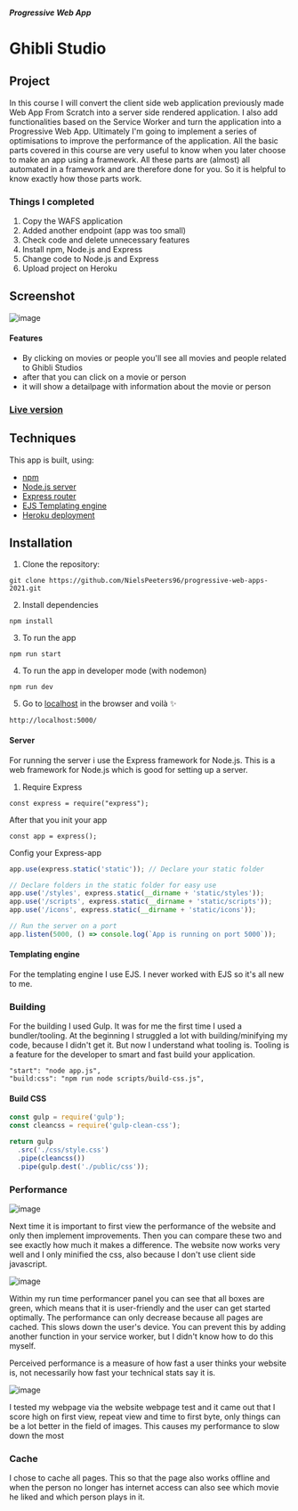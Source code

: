 ##### Progressive Web App

# Ghibli Studio

## Project
In this course I will convert the client side web application previously made Web App From Scratch into a server side rendered application. I also add functionalities based on the Service Worker and turn the application into a Progressive Web App. Ultimately I'm going to implement a series of optimisations to improve the performance of the application. All the basic parts covered in this course are very useful to know when you later choose to make an app using a framework. All these parts are (almost) all automated in a framework and are therefore done for you. So it is helpful to know exactly how those parts work.

### Things I completed
1. Copy the WAFS application
2. Added another endpoint (app was too small)
3. Check code and delete unnecessary features
4. Install npm, Node.js and Express
5. Change code to Node.js and Express
6. Upload project on Heroku

## Screenshot

![image](https://user-images.githubusercontent.com/78353674/113016813-1ee30280-917f-11eb-90ca-3d94d2c0aed4.png)

#### Features
- By clicking on movies or people you'll see all movies and people related to Ghibli Studios
- after that you can click on a movie or person
- it will show a detailpage with information about the movie or person

### [Live version](https://pwa-niels.herokuapp.com/)

## Techniques
This app is built, using:
- [npm](https://www.npmjs.com/)
- [Node.js server](https://nodejs.org/)
- [Express router](https://expressjs.com/)
- [EJS Templating engine](https://ejs.co/)
- [Heroku deployment](https://www.heroku.com/nodejs)

## Installation
1. Clone the repository:  
```
git clone https://github.com/NielsPeeters96/progressive-web-apps-2021.git
```

2. Install dependencies   
```
npm install
```

3. To run the app   
```
npm run start
```

4. To run the app in developer mode (with nodemon)
```
npm run dev
```
5. Go to [localhost](http://localhost:5000/) in the browser and voilà :sparkles:
```
http://localhost:5000/
```

#### Server 
For running the server i use the Express framework for Node.js. This is a web framework for Node.js which is good for setting up a server.

1. Require Express
```
const express = require("express");
```

After that you init your app
```
const app = express();
```

Config your Express-app
```js
app.use(express.static('static')); // Declare your static folder

// Declare folders in the static folder for easy use
app.use('/styles', express.static(__dirname + 'static/styles'));
app.use('/scripts', express.static(__dirname + 'static/scripts'));
app.use('/icons', express.static(__dirname + 'static/icons'));

// Run the server on a port
app.listen(5000, () => console.log(`App is running on port 5000`));
```

#### Templating engine
For the templating engine I use EJS. I never worked with EJS so it's all new to me.

### Building
For the building I used Gulp. It was for me the first time I used a bundler/tooling. At the beginning I struggled a lot with building/minifying my code, because I didn't get it. But now I understand what tooling is. Tooling is a feature for the developer to smart and fast build your application.

```
"start": "node app.js",
"build:css": "npm run node scripts/build-css.js",
```

#### Build CSS
```js
const gulp = require('gulp');
const cleancss = require('gulp-clean-css');

return gulp
  .src('./css/style.css')
  .pipe(cleancss())
  .pipe(gulp.dest('./public/css'));

```

### Performance

![image](https://user-images.githubusercontent.com/78353674/112648034-639e2f00-8e49-11eb-912b-0a0e9f8ebd8e.png)

Next time it is important to first view the performance of the website and only then implement improvements. Then you can compare these two and see exactly how much it makes a difference. The website now works very well and I only minified the css, also because I don't use client side javascript.

![image](https://user-images.githubusercontent.com/78353674/112664677-82f18800-8e5a-11eb-96c7-6432f73ca9a4.png)

Within my run time performancer panel you can see that all boxes are green, which means that it is user-friendly and the user can get started optimally. 
The performance can only decrease because all pages are cached. This slows down the user's device. You can prevent this by adding another function in your service worker, but I didn't know how to do this myself.

Perceived performance is a measure of how fast a user thinks your website is, not necessarily how fast your technical stats say it is.

![image](https://user-images.githubusercontent.com/78353674/112665971-f051e880-8e5b-11eb-8367-b7d1eb3a7400.png)

I tested my webpage via the website webpage test and it came out that I score high on first view, repeat view and time to first byte, only things can be a lot better in the field of images. This causes my performance to slow down the most

### Cache
I chose to cache all pages. This so that the page also works offline and when the person no longer has internet access can also see which movie he liked and which person plays in it.
